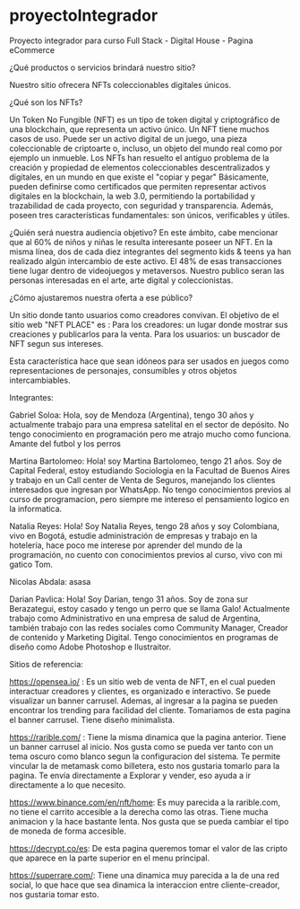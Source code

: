 # proyectoIntegrador
Proyecto integrador para curso Full Stack - Digital House - Pagina eCommerce

¿Qué productos o servicios brindará nuestro sitio?


Nuestro sitio ofrecera NFTs coleccionables digitales únicos. 

¿Qué son los NFTs?

Un Token No Fungible (NFT) es un tipo de token digital y criptográfico de una blockchain, que representa un activo único. Un NFT tiene muchos casos de uso. Puede ser un activo digital de un juego, una pieza coleccionable de criptoarte o, incluso, un objeto del mundo real como por ejemplo un inmueble. Los NFTs han resuelto el antiguo problema de la creación y propiedad de elementos coleccionables descentralizados y digitales, en un mundo en que existe el "copiar y pegar"
Básicamente, pueden definirse como certificados que permiten representar activos digitales en la blockchain, la web 3.0, permitiendo la portabilidad y trazabilidad de cada proyecto, con seguridad y transparencia. Además, poseen tres características fundamentales: son únicos, verificables y útiles.


¿Quién será nuestra audiencia objetivo?
En este ámbito, cabe mencionar que al 60% de niños y niñas le resulta interesante poseer un NFT. En la misma línea, dos de cada diez integrantes del segmento kids & teens ya han realizado algún intercambio de este activo. El 48% de esas transacciones tiene lugar dentro de videojuegos y metaversos.
Nuestro publico seran las personas interesadas en el arte, arte digital y coleccionistas.

¿Cómo ajustaremos nuestra oferta a ese público?

Un sitio donde tanto usuarios como creadores convivan. El objetivo de el sitio web "NFT PLACE" es :
Para los creadores:  un lugar donde mostrar sus creaciones y publicarlos para la venta.
Para los usuarios: un buscador de NFT segun sus intereses.

Esta característica hace que sean idóneos para ser usados en juegos como representaciones de personajes, consumibles y otros objetos intercambiables.

Integrantes:

Gabriel Soloa: Hola, soy de Mendoza (Argentina), tengo 30 años y actualmente trabajo para una empresa satelital en el sector de depósito. No tengo conocimiento en programación pero me atrajo mucho como funciona. Amante del futbol y los perros

Martina Bartolomeo: Hola! soy Martina Bartolomeo, tengo 21 años. Soy de Capital Federal, estoy estudiando Sociologia en la Facultad de Buenos Aires y trabajo en un Call center de Venta de Seguros, manejando los clientes interesados que ingresan por WhatsApp. No tengo conocimientos previos al curso de programacion, pero siempre me intereso el pensamiento logico en la informatica. 

Natalia Reyes: Hola! Soy Natalia Reyes, tengo 28 años y soy Colombiana, vivo en Bogotá, estudie administración de empresas y trabajo en la hotelería, hace poco me interese por aprender del mundo de la programación, no cuento con conocimientos previos al curso, vivo con mi gatico Tom.

Nicolas Abdala: asasa

Darian Pavlica:  Hola! Soy Darian, tengo 31 años. Soy de zona sur Berazategui, estoy casado y tengo un perro que se llama Galo! Actualmente trabajo como Administrativo en una empresa de salud de Argentina, también trabajo con las redes sociales como Community Manager, Creador de contenido y Marketing Digital. Tengo conocimientos en programas de diseño como Adobe Photoshop e Ilustraitor.

Sitios de referencia:

https://opensea.io/ : Es un sitio web de venta de NFT, en el cual pueden interactuar creadores y clientes, es organizado e interactivo. Se puede visualizar un banner carrusel. Ademas, al ingresar a la pagina se pueden encontrar los trending para facilidad del cliente. Tomariamos de esta pagina el banner carrusel. Tiene diseño minimalista. 

https://rarible.com/ : Tiene la misma dinamica que la pagina anterior. Tiene un banner carrusel al inicio. Nos gusta como se pueda ver tanto con un tema oscuro como blanco segun la configuracion del sistema. Te permite vincular la de metamask como billetera, esto nos gustaria tomarlo para la pagina. Te envía directamente a Explorar y vender, eso ayuda a ir directamente a lo que necesito.

https://www.binance.com/en/nft/home: Es muy parecida a la rarible.com, no tiene el carrito accesible a la derecha como las otras. Tiene mucha animacion y la hace bastante lenta. Nos gusta que se pueda cambiar el tipo de moneda de forma accesible. 

https://decrypt.co/es: De esta pagina queremos tomar el valor de las cripto que aparece en la parte superior en el menu principal.

https://superrare.com/: Tiene una dinamica muy parecida a la de una red social, lo que hace que sea dinamica la interaccion entre cliente-creador, nos gustaria tomar esto.
